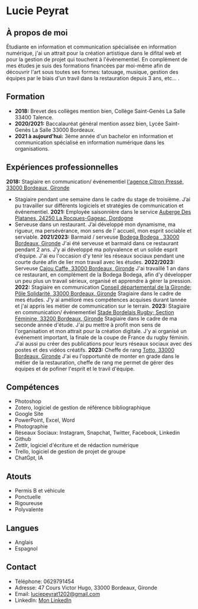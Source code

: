 # Lucie Peyrat

## À propos de moi
Étudiante en information et communication spécialisée en information numérique, j'ai un attrait pour la création artistique dans le difital web et pour la gestion de projet qui touchent à l'évènementiel. En complément de mes études je suis des formations financées par moi-même afin de découvrir l'art sous toutes ses formes: tatouage, musique, gestion des équipes par le biais d'un travil dans la restauration depuis 3 ans, etc...  .

## Formation
- **2018:** Brevet des collèges mention bien, Collège Saint-Genès La Salle 33400 Talence.
- **2020/2021:** Baccalauréat général mention assez bien, Lycée Saint-Genès La Salle 33000 Bordeaux.
- **2021 à aujourd'hui:** 3ème année d'un bachelor en information et communication spécialisé en information numérique dans les organisations.

## Expériences professionnelles
**2018:** Stagiaire en communication/ événementiel [l'agence Citron Pressé, 33000 Bordeaux, Gironde](#)
- Stagiaire pendant une semaine dans le cadre du stage de troisième. J’ai pu travailler sur différents logiciels et stratégies de communication et événementiel.
**2021:** Employée saisonnière dans le service [Auberge Des Platanes, 24250 La Rocques-Gageac, Dordogne](#)
- Serveuse dans un restaurant. J’ai développé mon dynamisme, ma rigueur, ma persévérance,  mon sens de l’ accueil, mon esprit sociable et serviable.
**2021/2023:** Barmaid / serveuse [Bodega Bodega , 33000 Bordeaux, Gironde](#)
J'ai été serveuse et barmaid dans ce restaurant pendant 2 ans. J’y ai développé ma polyvalence et un solide esprit d’équipe. J'ai eu l'occasion d'y tenir les réseaux sociaux pendant une courte durée afin de lier mon travail avec les études. 
**2022/2023:** Serveuse [Cajou Caffe, 33000 Bordeaux, Gironde](#)
J'ai travaillé 1 an dans ce restaurant, en complément de la Bodega Bodega, afin d'y développer un peu plus un travail sérieux, organisé et apprendre à gérer la pression.
**2022:** Stagiaire en communication [Conseil départemental de la Gironde; Pôle Solidarité, 33000 Bordeaux, Gironde](#)
Stagiaire dans le cadre de mes études. J'y ai amélioré mes compétences acquises durant lannée et j'ai appris les métier de communication sur le terrain.
**2023:** Stagiaire en communication/ événementiel [Stade Bordelais Rugby; Section Féminine, 33200 Bordeaux, Gironde](#)
Stagiaire dans le cadre de ma seconde année d'étude. J'ai pu mettre à profit mon sens de l'organisation et mon attrait pour la création digitale. J'y ai organisé un événement important, la finale de la coupe de France du rugby féminin. J'ai aussi pu créer des publications pour leurs réseaux sociaux avec des postes et des vidéos créatifs.
**2023:** Cheffe de rang [Totto, 33000 Bordeaux, Gironde](#)
J'ai eu l'opportunité de monter en grade dans le métier de la restauration, cheffe de rang me permet de gérer des équipes et de pofiner l'esprit et le travil d'équipe.

## Compétences
- Photoshop
- Zotero, logiciel de gestion de référence bibliographique
- Google Site
- PowerPoint, Excel, Word
- Photographie
- Réseaux Sociaux: Instagram, Snapchat, Twitter, Facebook, Linkedin
- Github
- Zettlr, logiciel d'écriture et de rédaction numérique
- Trello, logiciel de gestion de projet de groupe
- ChatGpt, IA 

## Atouts
- Permis B et véhicule
- Ponctuelle
- Rigoureuse
- Polyvalente

## Langues
- Anglais
- Espagnol

## Contact
- Téléphone: 0629791454
- Adresse: 47 Cours Victor Hugo, 33000 Bordeaux, Gironde
- Email: luciepeyrat1202@gmail.com
- LinkedIn: [Mon LinkedIn](www.linkedin.com/in/lucie-peyrat-9740a622b)
